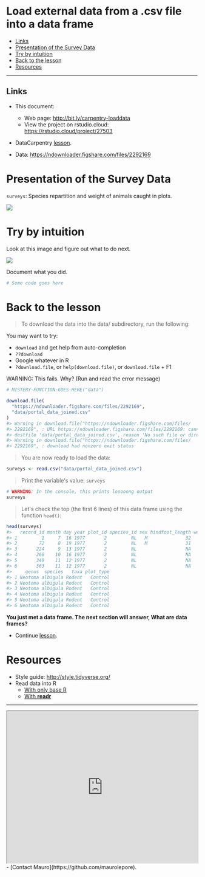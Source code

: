 Load external data from a .csv file into a data frame
================

-   [Links](#links)
-   [Presentation of the Survey Data](#presentation-of-the-survey-data)
-   [Try by intuition](#try-by-intuition)
-   [Back to the lesson](#back-to-the-lesson)
-   [Resources](#resources)

------------------------------------------------------------------------

Links
-----

-   This document:
    -   Web page: <http://bit.ly/carpentry-loaddata>
    -   View the project on rstudio.cloud: <https://rstudio.cloud/project/27503>
-   DataCarpentry [lesson](http://bit.ly/2GQue5W).

-   Data: <https://ndownloader.figshare.com/files/2292169>

Presentation of the Survey Data
===============================

`surveys`: Species repartition and weight of animals caught in plots.

![](https://i.imgur.com/SGqtN09.png)

Try by intuition
================

Look at this image and figure out what to do next.

![](https://i.imgur.com/Sn3lNv2.png)

Document what you did.

``` r
# Some code goes here
```

Back to the lesson
==================

> To download the data into the data/ subdirectory, run the following:

You may want to try:

-   `download` and get help from auto-completion
-   `??download`
-   Google whatever in R
-   `?download.file`, or `help(download.file)`, or `download.file` + F1

WARNING: This fails. Why? (Run and read the error message)

``` r
# MISTERY-FUNCTION-GOES-HERE("data")

download.file(
  "https://ndownloader.figshare.com/files/2292169",
  "data/portal_data_joined.csv"
)
#> Warning in download.file("https://ndownloader.figshare.com/files/
#> 2292169", : URL https://ndownloader.figshare.com/files/2292169: cannot open
#> destfile 'data/portal_data_joined.csv', reason 'No such file or directory'
#> Warning in download.file("https://ndownloader.figshare.com/files/
#> 2292169", : download had nonzero exit status
```

> You are now ready to load the data:

``` r
surveys <- read.csv("data/portal_data_joined.csv")
```

> Print the variable's value: `surveys`

``` r
# WARNING: In the console, this prints looooong output
surveys
```

> Let's check the top (the first 6 lines) of this data frame using the function `head()`:

``` r
head(surveys)
#>   record_id month day year plot_id species_id sex hindfoot_length weight
#> 1         1     7  16 1977       2         NL   M              32     NA
#> 2        72     8  19 1977       2         NL   M              31     NA
#> 3       224     9  13 1977       2         NL                  NA     NA
#> 4       266    10  16 1977       2         NL                  NA     NA
#> 5       349    11  12 1977       2         NL                  NA     NA
#> 6       363    11  12 1977       2         NL                  NA     NA
#>     genus  species   taxa plot_type
#> 1 Neotoma albigula Rodent   Control
#> 2 Neotoma albigula Rodent   Control
#> 3 Neotoma albigula Rodent   Control
#> 4 Neotoma albigula Rodent   Control
#> 5 Neotoma albigula Rodent   Control
#> 6 Neotoma albigula Rodent   Control
```

**You just met a data frame. The next section will answer, What are data frames?**

-   Continue [lesson](http://bit.ly/2GQue5W).

Resources
=========

-   Style guide: <http://style.tidyverse.org/>
-   Read data into R
    -   [With only base R](https://goo.gl/99kJEX)
    -   [With **readr**](https://goo.gl/vUJiHX)

------------------------------------------------------------------------

<iframe src="https://todaysmeet.com/room/3261852/embed?type=live&amp;hide_ui=0" height="400" width="100%">
</iframe>
-   [Contact Mauro](https://github.com/maurolepore).
